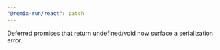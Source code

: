 ```yaml
---
"@remix-run/react": patch
---
```


Deferred promises that return undefined/void now surface a serialization error.
